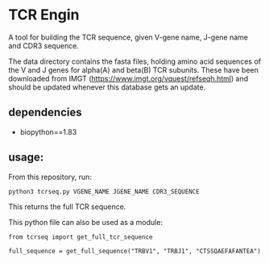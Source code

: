 # TCR Engin
A tool for building the TCR sequence, given V-gene name, J-gene name and CDR3 sequence.

The data directory contains the fasta files, holding amino acid sequences of the V and J genes for alpha(A) and beta(B) TCR subunits.
These have been downloaded from IMGT (https://www.imgt.org/vquest/refseqh.html) and should be updated whenever this database gets an update.

## dependencies
 * biopython==1.83

## usage:
From this repository, run:

```
python3 tcrseq.py VGENE_NAME JGENE_NAME CDR3_SEQUENCE
```

This returns the full TCR sequence.

This python file can also be used as a module:

```
from tcrseq import get_full_tcr_sequence

full_sequence = get_full_sequence("TRBV1", "TRBJ1", "CTSSQAEFAFANTEA")
```
